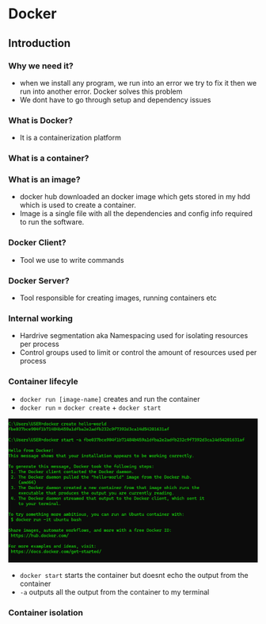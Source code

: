 # Docker

## Introduction

### Why we need it?

- when we install any program, we run into an error we try to fix it then we run into another error. Docker solves this problem
- We dont have to go through setup and dependency issues

### What is Docker?
- It is a containerization platform

### What is a container?

### What is an image?
- docker hub downloaded an docker image which gets stored in my hdd which is used to create a container. 
- Image is a single file with all the dependencies and config info required to run the software.

### Docker Client?
- Tool we use to write commands

### Docker Server?
- Tool responsible for creating images, running containers etc

### Internal working

- Hardrive segmentation aka Namespacing used for isolating resources per process
- Control groups used to limit or control the amount of resources used per process

### Container lifecyle

- `docker run [image-name]` creates and run the container
- `docker run` = `docker create` + `docker start`

![alt text](images/start-run.png)

- `docker start` starts the container but doesnt echo the output from the container
- `-a` outputs all the output from the container to my terminal

### Container isolation
